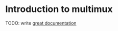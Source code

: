 # Introduction to multimux

TODO: write [great documentation](http://jacobian.org/writing/what-to-write/)
